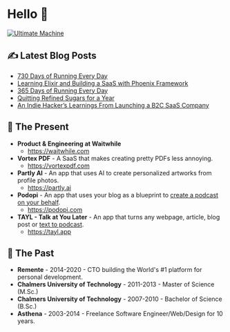# Hello 👻

[![Ultimate Machine](https://pbs.twimg.com/profile_banners/14389639/1756903190/1500x500)](https://ultimatemachine.se)

## ✍️ Latest Blog Posts
<!-- BLOG-POST-LIST:START -->
- [730 Days of Running Every Day](https://ultimatemachine.se/articles/730-days-of-running-every-day/)
- [Learning Elixir and Building a SaaS with Phoenix Framework](https://ultimatemachine.se/articles/learning-elixir-and-building-a-saas-with-phoenix-framework/)
- [365 Days of Running Every Day](https://ultimatemachine.se/articles/365-days-of-running-every-day/)
- [Quitting Refined Sugars for a Year](https://ultimatemachine.se/articles/quitting-refined-sugars-for-a-year/)
- [An Indie Hacker’s Learnings From Launching a B2C SaaS Company](https://ultimatemachine.se/articles/an-indie-hackers-learnings-from-launching-a-b2c-saas-company/)
<!-- BLOG-POST-LIST:END -->

## 🧘 The Present

- **Product & Engineering at Waitwhile**
  - https://waitwhile.com
- **Vortex PDF** - A SaaS that makes creating pretty PDFs less annoying.
  - https://vortexpdf.com
- **Partly AI** - An app that uses AI to create personalized artworks from profile photos.
  - https://partly.ai
- **Podopi** - An app that uses your blog as a blueprint to [create a podcast on your behalf](https://www.podopi.com).
  - https://podopi.com
- **TAYL - Talk at You Later** - An app that turns any webpage, article, blog post or [text to podcast](https://www.tayl.app).
  - https://tayl.app

## 🙏 The Past

- **Remente** - 2014-2020 - CTO building the World's #1 platform for personal development.
- **Chalmers University of Technology** - 2011-2013 - Master of Science (M.Sc.)
- **Chalmers University of Technology** - 2007-2010 - Bachelor of Science (B.Sc.)
- **Asthena** - 2003-2014 - Freelance Software Engineer/Web/Design for 10 years.
